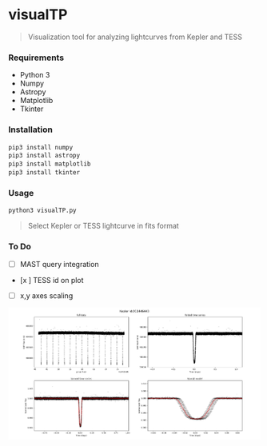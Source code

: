 # visualTP
> Visualization tool for analyzing lightcurves from Kepler and TESS

### Requirements
  * Python 3
  * Numpy
  * Astropy
  * Matplotlib
  * Tkinter
  
### Installation

```python
pip3 install numpy
pip3 install astropy
pip3 install matplotlib
pip3 install tkinter
```

### Usage
```python
python3 visualTP.py
```
> Select Kepler or TESS lightcurve in fits format

### To Do
- [ ] MAST query integration
- [x ] TESS id on plot
- [ ] x,y axes scaling




![transit](/media/visualTP.png) 
